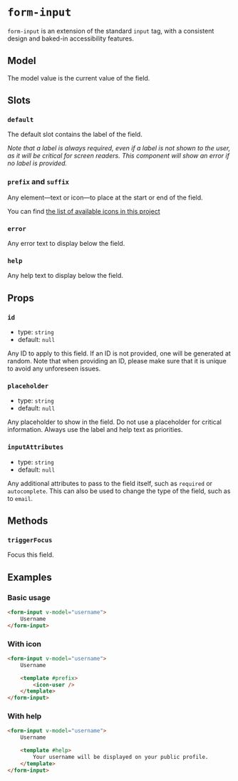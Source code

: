 # `form-input`

`form-input` is an extension of the standard `input` tag, with a consistent design and baked-in accessibility features.

## Model

The model value is the current value of the field.

## Slots

### `default`

The default slot contains the label of the field.

_Note that a label is always required, even if a label is not shown to the user, as it will be critical for screen readers. This component will show an error if no label is provided._

### `prefix` and `suffix`

Any element—text or icon—to place at the start or end of the field.

You can find [the list of available icons in this project](/src/components/icon/icon.md)

### `error`

Any error text to display below the field.

### `help`

Any help text to display below the field.

## Props

### `id`

- type: `string`
- default: `null`

Any ID to apply to this field. If an ID is not provided, one will be generated at random. Note that when providing an ID, please make sure that it is unique to avoid any unforeseen issues.

### `placeholder`

- type: `string`
- default: `null`

Any placeholder to show in the field. Do not use a placeholder for critical information. Always use the label and help text as priorities.

### `inputAttributes`

- type: `string`
- default: `null`

Any additional attributes to pass to the field itself, such as `required` or `autocomplete`. This can also be used to change the type of the field, such as to `email`.

## Methods

### `triggerFocus`

Focus this field.

## Examples

### Basic usage

```html
<form-input v-model="username">
	Username
</form-input>
```

### With icon

```html
<form-input v-model="username">
	Username

	<template #prefix>
		<icon-user />
	</template>
</form-input>
```

### With help

```html
<form-input v-model="username">
	Username

	<template #help>
		Your username will be displayed on your public profile.
	</template>
</form-input>
```
